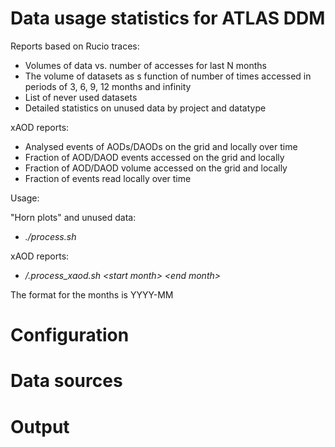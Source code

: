 # Data usage statistics for ATLAS DDM
Reports based on Rucio traces:

* Volumes of data vs. number of accesses for last N months
* The volume of datasets as s function of number of times accessed in periods of 3, 6, 9, 12 months and infinity
* List of never used datasets
* Detailed statistics on unused data by project and datatype

xAOD reports:

* Analysed events of AODs/DAODs on the grid and locally over time
* Fraction of AOD/DAOD events accessed on the grid and locally
* Fraction of AOD/DAOD volume accessed on the grid and locally
* Fraction of events read locally over time

Usage:

"Horn plots" and unused data:

* _./process.sh_

xAOD reports:

* _/.process\_xaod.sh \<start month\> \<end month\>_

The format for the months is YYYY-MM

# Configuration

# Data sources

# Output
